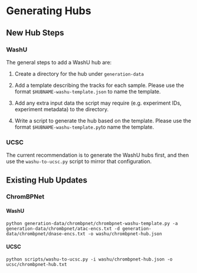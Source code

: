 # Generating Hubs

## New Hub Steps

### WashU

The general steps to add a WashU hub are:

1. Create a directory for the hub under `generation-data`

1. Add a template describing the tracks for each sample. Please use the format `$HUBNAME-washu-template.json` to name the template.

1. Add any extra input data the script may require (e.g. experiment IDs, experiment metadata) to the directory.

1. Write a script to generate the hub based on the template. Please use the format `$HUBNAME-washu-template.py`to name the template.

### UCSC

The current recommendation is to generate the WashU hubs first, and then use the `washu-to-ucsc.py` script to mirror that configuration.

## Existing Hub Updates

### ChromBPNet

#### WashU

```
python generation-data/chrombpnet/chrombpnet-washu-template.py -a generation-data/chrombpnet/atac-encs.txt -d generation-data/chrombpnet/dnase-encs.txt -o washu/chrombpnet-hub.json
```

#### UCSC

```
python scripts/washu-to-ucsc.py -i washu/chrombpnet-hub.json -o ucsc/chrombpnet-hub.txt
```